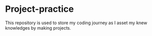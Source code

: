 # Project-practice
This repository is used to store my coding journey as I asset my knew knowledges by making projects.   
